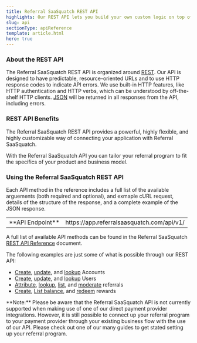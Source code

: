 ```yaml
---
title: Referral SaaSquatch REST API
highlights: Our REST API lets you build your own custom logic on top of your referral program. The [API reference](/api/methods) includes details about using all the methods of the Referral SaaSquatch REST API.
slug: api
sectionType: apiReference
template: article.html
hero: true
---
```



### About the REST API

The Referral SaaSquatch REST API is organized around [REST](http://en.wikipedia.org/wiki/Representational_State_Transfer). Our API is designed to have predictable, resource-oriented URLs and to use HTTP response codes to indicate API errors. We use built-in HTTP features, like HTTP authentication and HTTP verbs, which can be understood by off-the-shelf HTTP clients. [JSON](http://www.json.org/) will be returned in all responses from the API, including errors.

### REST API Benefits

The Referral SaaSquatch REST API provides a powerful, highly flexible, and highly customizable way of connecting your application with Referral SaaSquatch. 

With the Referral SaaSquatch API you can tailor your referral program to fit the specifics of your product and business model. 

### Using the Referral SaaSquatch REST API

Each API method in the reference includes a full list of the available arguements (both required and optional), and exmaple cURL request, details of the structure of the response, and a complete example of the JSON response.

<table class="table">
    <tbody>
    <tr>
        <td>**API Endpoint**</td>
        <td class="docs-monospace">https://app.referralsaasquatch.com/api/v1/</td>
    </tr>
    </tbody>
</table>

A full list of available API methods can be found in the Referral SaaSquatch [REST API Reference](/api/methods) document. 

The following examples are just some of what is possible through our REST API:

- [Create](/api/methods/#account_sync), [update](/api/methods/#account_sync), and [lookup](/api/methods/#get_account) Accounts
- [Create](/api/methods/#create_user), [update](/api/methods/#create_user), and [lookup](/api/methods/#get_user) Users
- [Attribute](/api/methods/#account_sync), [lookup](/api/methods/#get_referral), [list](/api/methods/#list_referrals), and [moderate](/api/methods/#moderate_referrals) referrals
- [Create](/api/methods/#create_reward), [List balance](/api/methods/#list_balances), and [redeem](/api/methods/#debit_balance) rewards

<div class="well ">**Note:** Please be aware that the Referral SaaSquatch API is not currently supported when making use of one of our direct payment provider integrations. However, it is still possible to connect up your referral program to your payment provider through your existing business flow with the use of our API. Please check out one of our many guides to get stated setting up your referral program.
</div>
